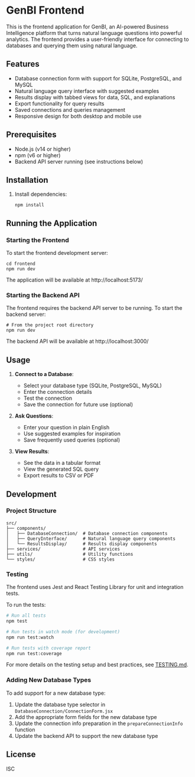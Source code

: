 # GenBI Frontend

This is the frontend application for GenBI, an AI-powered Business Intelligence platform that turns natural language questions into powerful analytics. The frontend provides a user-friendly interface for connecting to databases and querying them using natural language.

## Features

- Database connection form with support for SQLite, PostgreSQL, and MySQL
- Natural language query interface with suggested examples
- Results display with tabbed views for data, SQL, and explanations
- Export functionality for query results
- Saved connections and queries management
- Responsive design for both desktop and mobile use

## Prerequisites

- Node.js (v14 or higher)
- npm (v6 or higher)
- Backend API server running (see instructions below)

## Installation

1. Install dependencies:
   ```
   npm install
   ```

## Running the Application

### Starting the Frontend

To start the frontend development server:

```
cd frontend
npm run dev
```

The application will be available at http://localhost:5173/

### Starting the Backend API

The frontend requires the backend API server to be running. To start the backend server:

```
# From the project root directory
npm run dev
```

The backend API will be available at http://localhost:3000/

## Usage

1. **Connect to a Database**:
   - Select your database type (SQLite, PostgreSQL, MySQL)
   - Enter the connection details
   - Test the connection
   - Save the connection for future use (optional)

2. **Ask Questions**:
   - Enter your question in plain English
   - Use suggested examples for inspiration
   - Save frequently used queries (optional)

3. **View Results**:
   - See the data in a tabular format
   - View the generated SQL query
   - Export results to CSV or PDF

## Development

### Project Structure

```
src/
├── components/
│   ├── DatabaseConnection/  # Database connection components
│   ├── QueryInterface/      # Natural language query components
│   └── ResultsDisplay/      # Results display components
├── services/                # API services
├── utils/                   # Utility functions
└── styles/                  # CSS styles
```

### Testing

The frontend uses Jest and React Testing Library for unit and integration tests.

To run the tests:

```bash
# Run all tests
npm test

# Run tests in watch mode (for development)
npm run test:watch

# Run tests with coverage report
npm run test:coverage
```

For more details on the testing setup and best practices, see [TESTING.md](./TESTING.md).

### Adding New Database Types

To add support for a new database type:

1. Update the database type selector in `DatabaseConnection/ConnectionForm.jsx`
2. Add the appropriate form fields for the new database type
3. Update the connection info preparation in the `prepareConnectionInfo` function
4. Update the backend API to support the new database type

## License

ISC
